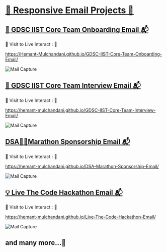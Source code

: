 # [🎨 Responsive Email Projects 📧](https://github.com/Hemant-Mulchandani/Responsive-Email-Projects)

## [🤖 GDSC IIST Core Team Onboarding Email 📬](https://hemant-mulchandani.github.io/GDSC-IIST-Core-Team-Onboarding-Email/)

  📌 Visit to Live Interact : 🔗

  https://Hemant-Mulchandani.github.io/GDSC-IIST-Core-Team-Onboarding-Email/

  ![Mail Capture](GDSC-IIST-Core-Team-Onboarding-Email/Media/GDSC-IIST-Core-Team-Onboarding-Email-Screenshot.png)
  
## [🧮 GDSC IIST Core Team Interview Email 📬](https://hemant-mulchandani.github.io/GDSC-IIST-Core-Team-Interview-Email/)

  📌 Visit to Live Interact : 🔗

  https://hemant-mulchandani.github.io/GDSC-IIST-Core-Team-Interview-Email/

  ![Mail Capture](GDSC-IIST-Core-Team-Interview-Email/Media/GDSC-IIST-Core-Team-Interview-Email-Screenshot.png)

## [DSA🏃‍♂️Marathon Sponsorship Email 📬](https://hemant-mulchandani.github.io/DSA-Marathon-Sponsorship-Email/)

  📌 Visit to Live Interact : 🔗

  https://hemant-mulchandani.github.io/DSA-Marathon-Sponsorship-Email/

  ![Mail Capture](DSA-Marathon-Sponsorship-Email/Media/DSA%20Marathon%20Sponsorship%20Mail%20Capture.png)

## [💡 Live The Code Hackathon Email 📬](https://hemant-mulchandani.github.io/Live-The-Code-Hackathon-Email/)

  📌 Visit to Live Interact : 🔗

  https://hemant-mulchandani.github.io/Live-The-Code-Hackathon-Email/

  ![Mail Capture](Live-The-Code-Hackathon-Email/Media/Live-The-Code-Hackathon-Email-Screenshot.png)

## and many more...🚀
